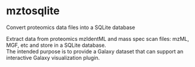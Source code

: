 # mztosqlite
Convert proteomics data files into a SQLite database 

Extract data from proteomics mzIdentML and mass spec scan files: mzML, MGF, etc and store in a SQLite database.  
The intended purpose is to provide a Galaxy dataset that can support an interactive Galaxy visualization plugin.  

